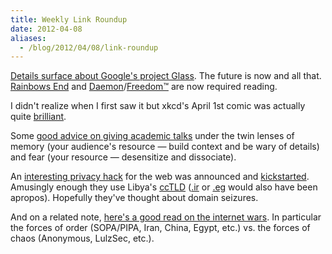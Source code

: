 ```yaml
---
title: Weekly Link Roundup
date: 2012-04-08
aliases:
  - /blog/2012/04/08/link-roundup
---
```


[Details surface about Google's project Glass][1]. The future is now
and all that. [Rainbows End][2] and [Daemon][3]/[Freedom&trade;][4]
are now required reading.

I didn't realize when I first saw it but xkcd's April 1st comic was
actually quite [brilliant][xkcd].

Some [good advice on giving academic talks][talk] under the twin
lenses of memory (your audience's resource &mdash; build context and 
be wary of details) and fear (your resource &mdash; desensitize and
dissociate).

An [interesting privacy hack][priv] for the web was announced and
[kickstarted][privk]. 
Amusingly enough they use Libya's [ccTLD][tld] ([.ir][ir] or [.eg][eg] would also have
been apropos). Hopefully they've thought about domain seizures. 

And on a related note, [here's a good read on the internet wars][war].
In particular the forces of order (SOPA/PIPA, Iran, China, Egypt,
etc.) vs. the forces of chaos (Anonymous, LulzSec, etc.).

[1]: http://bits.blogs.nytimes.com/2012/04/04/google-begins-testing-its-augmented-reality-glasses/ "Google Glasses"
[2]: http://www.amazon.com/Rainbows-End-Vernor-Vinge/dp/0812536363/ref=sr_1_1?ie=UTF8&qid=1333925648&sr=8-1 "Rainbows End"
[3]: http://www.amazon.com/Daemon-Daniel-Suarez/dp/B003L1ZXCU/ref=sr_1_1?ie=UTF8&qid=1333925660&sr=8-1 "Daemon"
[4]: http://www.amazon.com/Freedom-TM-Daemon-ebook/dp/B002VUFKDY/ref=sr_1_3?ie=UTF8&qid=1333925660&sr=8-3 "Freedom"

[xkcd]: http://www.reddit.com/r/comics/comments/rnpiw/mindboggling_xkcd_april_fools_comic/ "April 1st xkcd"

[talk]: http://cscs.umich.edu/~crshalizi/weblog/900.html "Academic Talks"
[priv]: https://priv.ly/ "Priv.ly"
[privk]: http://www.kickstarter.com/projects/229630898/protect-your-content-anywhere-on-the-web-privly "Priv.ly kickstarter"
[tld]: http://en.wikipedia.org/wiki/CcTLD "ccTLD"
[ir]: http://en.wikipedia.org/wiki/.ir "Iran's ccTLD"
[eg]: http://en.wikipedia.org/wiki/.eg "Egypt's ccTLD"

[war]: http://m.vanityfair.com/culture/2012/05/internet-regulation-war-sopa-pipa-defcon-hacking.print "World War 3.0"
